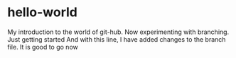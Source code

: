 # hello-world
My introduction to the world of git-hub. Now experimenting with branching. 
Just getting started
And with this line, I have added changes to the branch file.
It is good to go now

